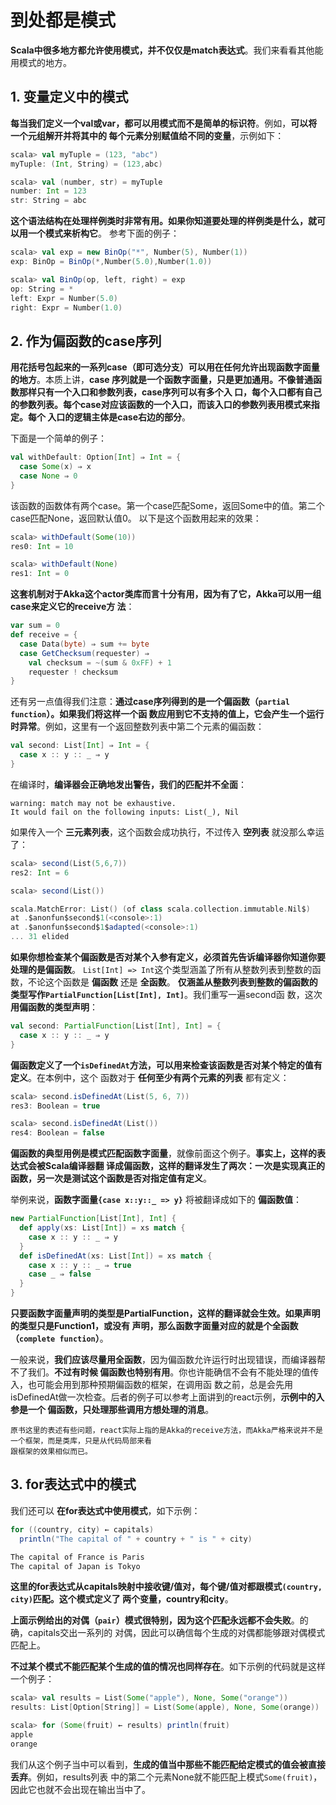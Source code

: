到处都是模式
===================================================================================
**Scala中很多地方都允许使用模式，并不仅仅是match表达式**。我们来看看其他能用模式的地方。

## 1. 变量定义中的模式
**每当我们定义一个val或var，都可以用模式而不是简单的标识符**。例如，**可以将一个元组解开并将其中的
每个元素分别赋值给不同的变量**，示例如下：
```scala
scala> val myTuple = (123, "abc")
myTuple: (Int, String) = (123,abc)

scala> val (number, str) = myTuple
number: Int = 123
str: String = abc
```
**这个语法结构在处理样例类时非常有用。如果你知道要处理的样例类是什么，就可以用一个模式来析构它**。
参考下面的例子：
```scala
scala> val exp = new BinOp("*", Number(5), Number(1))
exp: BinOp = BinOp(*,Number(5.0),Number(1.0))

scala> val BinOp(op, left, right) = exp
op: String = *
left: Expr = Number(5.0)
right: Expr = Number(1.0)
```

## 2. 作为偏函数的case序列
**用花括号包起来的一系列case（即可选分支）可以用在任何允许出现函数字面量的地方**。本质上讲，**case
序列就是一个函数字面量，只是更加通用。不像普通函数那样只有一个入口和参数列表，case序列可以有多个入
口，每个入口都有自己的参数列表。每个case对应该函数的一个入口，而该入口的参数列表用模式来指定。每个
入口的逻辑主体是case右边的部分**。

下面是一个简单的例子：
```scala
val withDefault: Option[Int] ⇒ Int = {
  case Some(x) ⇒ x
  case None ⇒ 0
}
```
该函数的函数体有两个case。第一个case匹配Some，返回Some中的值。第二个case匹配None，返回默认值0。
以下是这个函数用起来的效果：
```scala
scala> withDefault(Some(10))
res0: Int = 10

scala> withDefault(None)
res1: Int = 0
```
**这套机制对于Akka这个actor类库而言十分有用，因为有了它，Akka可以用一组case来定义它的receive方
法**：
```scala
var sum = 0
def receive = {
  case Data(byte) ⇒ sum += byte
  case GetChecksum(requester) ⇒
    val checksum = ~(sum & 0xFF) + 1
    requester ! checksum
}
```
还有另一点值得我们注意：**通过case序列得到的是一个偏函数（`partial function`）。如果我们将这样一个函
数应用到它不支持的值上，它会产生一个运行时异常**。例如，这里有一个返回整数列表中第二个元素的偏函数：
```scala
val second: List[Int] ⇒ Int = {
  case x :: y :: _ ⇒ y
}
```
在编译时，**编译器会正确地发出警告，我们的匹配并不全面**：
```
warning: match may not be exhaustive.
It would fail on the following inputs: List(_), Nil
```
如果传入一个 **三元素列表**，这个函数会成功执行，不过传入 **空列表** 就没那么幸运了：
```scala
scala> second(List(5,6,7))
res2: Int = 6

scala> second(List())

scala.MatchError: List() (of class scala.collection.immutable.Nil$)
at .$anonfun$second$1(<console>:1)
at .$anonfun$second$1$adapted(<console>:1)
... 31 elided
```
**如果你想检查某个偏函数是否对某个入参有定义，必须首先告诉编译器你知道你要处理的是偏函数**。
`List[Int] => Int`这个类型涵盖了所有从整数列表到整数的函数，不论这个函数是 **偏函数** 还是 **全函数**。
**仅涵盖从整数列表到整数的偏函数的类型写作`PartialFunction[List[Int], Int]`**。我们重写一遍second函
数，这次 **用偏函数的类型声明**：
```scala
val second: PartialFunction[List[Int], Int] = {
  case x :: y :: _ ⇒ y
}
```
**偏函数定义了一个`isDefinedAt`方法，可以用来检查该函数是否对某个特定的值有定义**。在本例中，这个
函数对于 **任何至少有两个元素的列表** 都有定义：
```scala
scala> second.isDefinedAt(List(5, 6, 7))
res3: Boolean = true

scala> second.isDefinedAt(List())
res4: Boolean = false
```
**偏函数的典型用例是模式匹配函数字面量**，就像前面这个例子。**事实上，这样的表达式会被Scala编译器翻
译成偏函数，这样的翻译发生了两次：一次是实现真正的函数，另一次是测试这个函数是否对指定值有定义**。

举例来说，**函数字面量`{case x::y::_ => y}`** 将被翻译成如下的 **偏函数值**：
```scala
new PartialFunction[List[Int], Int] {
  def apply(xs: List[Int]) = xs match {
    case x :: y :: _ ⇒ y
  }
  def isDefinedAt(xs: List[Int]) = xs match {
    case x :: y :: _ ⇒ true
    case _ ⇒ false
  }
}
```
**只要函数字面量声明的类型是PartialFunction，这样的翻译就会生效。如果声明的类型只是Function1，或没有
声明，那么函数字面量对应的就是个全函数（`complete function`）**。

一般来说，**我们应该尽量用全函数**，因为偏函数允许运行时出现错误，而编译器帮不了我们。**不过有时候
偏函数也特别有用**。你也许能确信不会有不能处理的值传入，也可能会用到那种预期偏函数的框架，在调用函
数之前，总是会先用isDefinedAt做一次检查。后者的例子可以参考上面讲到的react示例，**示例中的入参是一个
偏函数，只处理那些调用方想处理的消息**。 
```
原书这里的表述有些问题，react实际上指的是Akka的receive方法，而Akka严格来说并不是一个框架，而是类库，只是从代码局部来看
跟框架的效果相似而已。
```

## 3. for表达式中的模式
我们还可以 **在for表达式中使用模式**，如下示例：
```scala
for ((country, city) ← capitals)
  println("The capital of " + country + " is " + city)

The capital of France is Paris
The capital of Japan is Tokyo
```
**这里的for表达式从capitals映射中接收键/值对，每个键/值对都跟模式`(country, city)`匹配。这个模式定义了
两个变量，country和city**。

**上面示例给出的对偶（`pair`）模式很特别，因为这个匹配永远都不会失败**。的确，capitals交出一系列的
对偶，因此可以确信每个生成的对偶都能够跟对偶模式匹配上。

**不过某个模式不能匹配某个生成的值的情况也同样存在**。如下示例的代码就是这样一个例子：
```scala
scala> val results = List(Some("apple"), None, Some("orange"))
results: List[Option[String]] = List(Some(apple), None, Some(orange))

scala> for (Some(fruit) ← results) println(fruit)
apple
orange
```
我们从这个例子当中可以看到，**生成的值当中那些不能匹配给定模式的值会被直接丢弃**。例如，results列表
中的第二个元素None就不能匹配上模式`Some(fruit)`，因此它也就不会出现在输出当中了。








